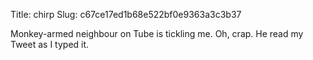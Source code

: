 Title: chirp
Slug: c67ce17ed1b68e522bf0e9363a3c3b37

Monkey-armed neighbour on Tube is tickling me. Oh, crap. He read my Tweet as I typed it.
